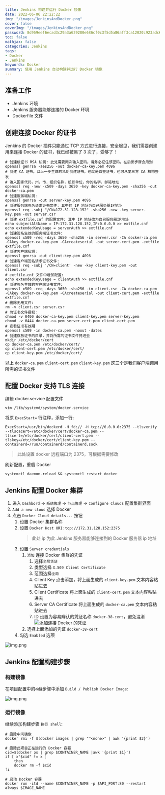 ```yaml
---
title: Jenkins 构建并运行 Docker 镜像
date: 2022-06-06 22:22:22
img: "/images/JenkinsAndDocker.png"
cover: false
coverImg: "/images/JenkinsAndDocker.png"
password: 8d969eef6ecad3c29a3a629280e686cf0c3f5d5a86aff3ca12020c923adc6c92
toc: false
mathjax: false
categories: Jenkins
tags:
- Docker
- Jenkins
keywords: Docker
summary: 使用 Jenkins 自动构建并运行 Docker 镜像
---
```


## 准备工作

- Jenkins 环境
- Jenkins 服务器能够连接的 Docker 环境
- Dockerfile 文件

## 创建连接 Docker 的证书

Jenkins 的 Docker 插件只能通过 TCP 方式进行连接，安全起见，我们需要创建用来连接 Docker 的证书，我已经被黑了 3 次了，受够了！

```shell
# 创建根证书 RSA 私钥: 此处需要两次输入密码，请务必记住该密码，在后面步骤会用到
openssl genrsa -aes256 -out docker-ca-key.pem 4096
# 创建 CA 证书，以上一步生成的私钥创建证书，也就是自签证书，也可从第三方 CA 机构签发
# 输入国家代码，州，市，组织名称，组织单位，你的名字，邮箱地址
openssl req -new -x509 -days 3650 -key docker-ca-key.pem -sha256 -out docker-ca.pem
# 创建服务端私钥:
openssl genrsa -out server-key.pem 4096
# 创建服务端签名请求证书文件: 其中的 IP 地址为自己服务器IP地址
openssl req -subj "/CN=172.31.128.152" -sha256 -new -key server-key.pem -out server.csr
# 创建 extfile.cnf 的配置文件: 其中 IP 地址改为自己服务器IP地址
echo subjectAltName = IP:172.31.128.152,IP:0.0.0.0 >> extfile.cnf
echo extendedKeyUsage = serverAuth >> extfile.cnf
# 创建签名生效的服务端证书文件:
openssl x509 -req -days 3650 -sha256 -in server.csr -CA docker-ca.pem -CAkey docker-ca-key.pem -CAcreateserial -out server-cert.pem -extfile extfile.cnf
# 创建客户端私钥:
openssl genrsa -out client-key.pem 4096
# 创建客户端签名请求证书文件:
openssl req -subj '/CN=client' -new -key client-key.pem -out client.csr
# extfile.cnf 文件中增加配置:
echo extendedKeyUsage = clientAuth >> extfile.cnf
# 创建签名生效的客户端证书文件:
openssl x509 -req -days 3650 -sha256 -in client.csr -CA docker-ca.pem -CAkey docker-ca-key.pem -CAcreateserial -out client-cert.pem -extfile extfile.cnf
# 删除无用文件:
rm -v client.csr server.csr
# 为证书文件授权:
chmod -v 0400 docker-ca-key.pem client-key.pem server-key.pem
chmod -v 0444 docker-ca.pem server-cert.pem client-cert.pem
# 查看证书有效期
openssl x509 -in docker-ca.pem -noout -dates
# 创建存放证书的目录，并将所需的证书文件拷进去
mkdir /etc/docker/cert
cp docker-ca.pem /etc/docker/cert/
cp client-cert.pem /etc/docker/cert/
cp client-key.pem /etc/docker/cert/
```

以上 `docker-ca.pem` `client-cert.pem` `client-key.pem` 这三个是我们客户端调用所需的证书文件

## 配置 Docker 支持 TLS 连接

编辑 docker.service 配置文件

```shell
vim /lib/systemd/system/docker.service
```

将原 `ExecStart=` 行注释，添加一行:

```shell
ExecStart=/usr/bin/dockerd -H fd:// -H tcp://0.0.0.0:2375 --tlsverify --tlscacert=/etc/docker/cert/docker-ca.pem --tlscert=/etc/docker/cert/client-cert.pem --tlskey=/etc/docker/cert/client-key.pem --containerd=/run/containerd/containerd.sock
```

> 此处设置 docker 远程端口为 2375，可根据需要修改

刷新配置，重启 Docker

```shell
systemctl daemon-reload && systemctl restart docker
```

## Jenkins 配置 Docker 集群

1. 进入 `Dashbord` -> `系统管理` -> `节点管理` -> `Configure Clouds` 配置集群界面
2. `Add a new cloud` 选择 Docker
3. 点击 `Docker Cloud details...` 按钮
   1. 设置 Docker 集群名称
   2. 设置 `Docker Host URI`: `tcp://172.31.128.152:2375`
       > 此处 ip 为此 Jenkins 服务器能够连接到的 Docker 服务器 ip 地址
   3. 设置 `Server credentials`
      1. `添加` 连接 Docker 集群的凭证
         1. 选择`全局凭证`
         2. 类型选择 `X.509 Client Certificate`
         3. 范围选择`全局`
         4. Client Key 点击添加，将上面生成的 `client-key.pem` 文本内容粘贴进去
         5. Client Certificate 将上面生成的 `client-cert.pem` 文本内容粘贴进去
         6. Server CA Certificate 将上面生成的 `docker-ca.pem` 文本内容粘贴进去
         7. ID 设置为容易辨认的凭证名称 `docker-38-cert`，避免混淆
             ![添加连接 Docker 的凭证](/images/JenkinsDockerCredential.png)
      2. 选择上面添加的凭证 `docker-38-cert`
   4. 勾选 `Enabled` 选项

![img.png](/images/JenkinsDockerConfig.png)

## Jenkins 配置构建步骤

### 构建镜像

在项目配置中的`构建`步骤中添加 `Build / Publish Docker Image`:

![img.png](/images/BuildPublishDockerImage.png)

### 运行镜像

继续添加构建步骤 `执行 shell`:

```shell
# 删除中间镜像
docker rmi -f $(docker images | grep "^<none>" | awk '{print $3}')

# 删除此项目正在运行的 Docker 容器
cid=$(docker ps | grep $CONTAINER_NAME |awk '{print $1}')
if [ x"$cid" != x ]
    then
    docker rm -f $cid
fi

# 启动 Docker 容器
docker run -itd --name $CONTAINER_NAME -p $API_PORT:80 --restart always $IMAGE_NAME
```

[//]: # (srw-rw----  1 root  docker    0 May 13 23:22 docker.sock)
